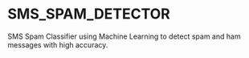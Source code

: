 # SMS_SPAM_DETECTOR
SMS Spam Classifier using Machine Learning to detect spam and ham messages with high accuracy.

